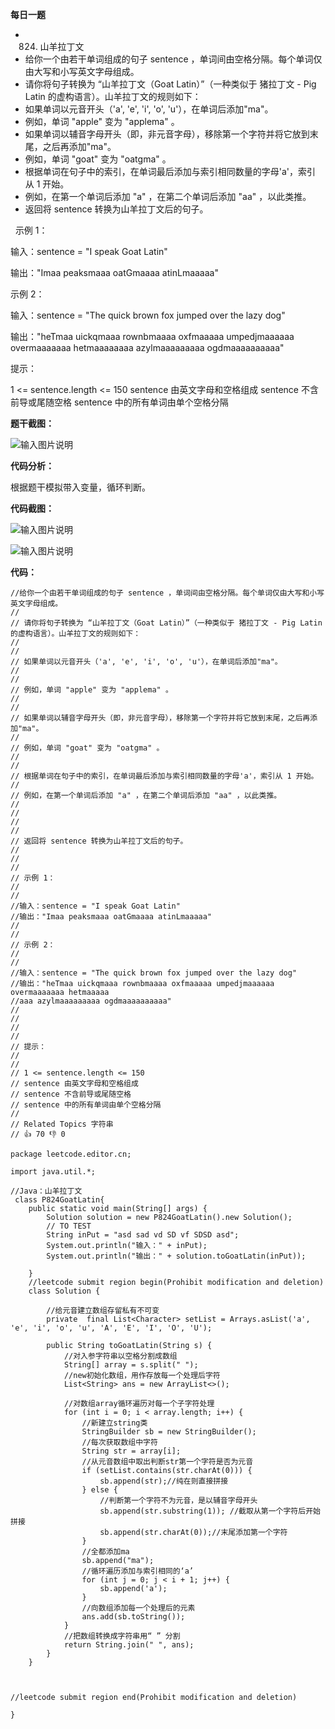  **每日一题** 


- 824. 山羊拉丁文
- 给你一个由若干单词组成的句子 sentence ，单词间由空格分隔。每个单词仅由大写和小写英文字母组成。
- 请你将句子转换为 “山羊拉丁文（Goat Latin）”（一种类似于 猪拉丁文 - Pig Latin 的虚构语言）。山羊拉丁文的规则如下：
- 如果单词以元音开头（'a', 'e', 'i', 'o', 'u'），在单词后添加"ma"。
- 例如，单词 "apple" 变为 "applema" 。
- 如果单词以辅音字母开头（即，非元音字母），移除第一个字符并将它放到末尾，之后再添加"ma"。
- 例如，单词 "goat" 变为 "oatgma" 。
- 根据单词在句子中的索引，在单词最后添加与索引相同数量的字母'a'，索引从 1 开始。
- 例如，在第一个单词后添加 "a" ，在第二个单词后添加 "aa" ，以此类推。
- 返回将 sentence 转换为山羊拉丁文后的句子。

 
示例 1：

输入：sentence = "I speak Goat Latin"

输出："Imaa peaksmaaa oatGmaaaa atinLmaaaaa"

示例 2：

输入：sentence = "The quick brown fox jumped over the lazy dog"

输出："heTmaa uickqmaaa rownbmaaaa oxfmaaaaa umpedjmaaaaaa overmaaaaaaa hetmaaaaaaaa azylmaaaaaaaaa ogdmaaaaaaaaaa"

提示：

1 <= sentence.length <= 150
sentence 由英文字母和空格组成
sentence 不含前导或尾随空格
sentence 中的所有单词由单个空格分隔

 **题干截图：** 

![输入图片说明](%E5%9B%BE%E7%89%87/%E6%AF%8F%E6%97%A5%E4%B8%80%E9%A2%98.png)

 **代码分析：** 

根据题干模拟带入变量，循环判断。

 **代码截图：** 

![输入图片说明](%E5%9B%BE%E7%89%87/%E8%A7%A3%E9%A2%981.png)

![输入图片说明](%E5%9B%BE%E7%89%87/%E8%A7%A3%E9%A2%982.png)

 **代码：** 

```
//给你一个由若干单词组成的句子 sentence ，单词间由空格分隔。每个单词仅由大写和小写英文字母组成。 
//
// 请你将句子转换为 “山羊拉丁文（Goat Latin）”（一种类似于 猪拉丁文 - Pig Latin 的虚构语言）。山羊拉丁文的规则如下： 
//
// 
// 如果单词以元音开头（'a', 'e', 'i', 'o', 'u'），在单词后添加"ma"。
//
// 
// 例如，单词 "apple" 变为 "applema" 。 
// 
// 
// 如果单词以辅音字母开头（即，非元音字母），移除第一个字符并将它放到末尾，之后再添加"ma"。
// 
// 例如，单词 "goat" 变为 "oatgma" 。 
// 
// 
// 根据单词在句子中的索引，在单词最后添加与索引相同数量的字母'a'，索引从 1 开始。
// 
// 例如，在第一个单词后添加 "a" ，在第二个单词后添加 "aa" ，以此类推。 
// 
// 
// 
//
// 返回将 sentence 转换为山羊拉丁文后的句子。 
//
// 
//
// 示例 1： 
//
// 
//输入：sentence = "I speak Goat Latin"
//输出："Imaa peaksmaaa oatGmaaaa atinLmaaaaa"
// 
//
// 示例 2： 
//
// 
//输入：sentence = "The quick brown fox jumped over the lazy dog"
//输出："heTmaa uickqmaaa rownbmaaaa oxfmaaaaa umpedjmaaaaaa overmaaaaaaa hetmaaaaa
//aaa azylmaaaaaaaaa ogdmaaaaaaaaaa"
// 
//
// 
//
// 提示： 
//
// 
// 1 <= sentence.length <= 150 
// sentence 由英文字母和空格组成 
// sentence 不含前导或尾随空格 
// sentence 中的所有单词由单个空格分隔 
// 
// Related Topics 字符串 
// 👍 70 👎 0

package leetcode.editor.cn;

import java.util.*;

//Java：山羊拉丁文
 class P824GoatLatin{
    public static void main(String[] args) {
        Solution solution = new P824GoatLatin().new Solution();
        // TO TEST
        String inPut = "asd sad vd SD vf SDSD asd";
        System.out.println("输入：" + inPut);
        System.out.println("输出：" + solution.toGoatLatin(inPut));

    }
    //leetcode submit region begin(Prohibit modification and deletion)
    class Solution {

        //给元音建立数组存留私有不可变
        private  final List<Character> setList = Arrays.asList('a', 'e', 'i', 'o', 'u', 'A', 'E', 'I', 'O', 'U');

        public String toGoatLatin(String s) {
            //对入参字符串以空格分割成数组
            String[] array = s.split(" ");
            //new初始化数组，用作存放每一个处理后字符
            List<String> ans = new ArrayList<>();

            //对数组array循环遍历对每一个子字符处理
            for (int i = 0; i < array.length; i++) {
                //新建立string类
                StringBuilder sb = new StringBuilder();
                //每次获取数组中字符
                String str = array[i];
                //从元音数组中取出判断str第一个字符是否为元音
                if (setList.contains(str.charAt(0))) {
                    sb.append(str);//纯在则直接拼接
                } else {
                    //判断第一个字符不为元音，是以辅音字母开头
                    sb.append(str.substring(1)); //截取从第一个字符后开始拼接
                    sb.append(str.charAt(0));//末尾添加第一个字符
                }
                //全都添加ma
                sb.append("ma");
                //循环遍历添加与索引相同的‘a’
                for (int j = 0; j < i + 1; j++) {
                    sb.append('a');
                }
                //向数组添加每一个处理后的元素
                ans.add(sb.toString());
            }
            //把数组转换成字符串用“ ” 分割
            return String.join(" ", ans);
        }
    }



//leetcode submit region end(Prohibit modification and deletion)

}
```

